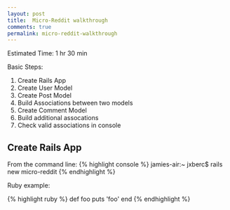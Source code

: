 ```yaml
---
layout: post
title:  Micro-Reddit walkthrough
comments: true
permalink: micro-reddit-walkthrough
---
```


Estimated Time: 1 hr 30 min

Basic Steps:

1. Create Rails App
2. Create User Model
3. Create Post Model
4. Build Associations between two models
5. Create Comment Model
6. Build additional assocations
7. Check valid associations in console


## Create Rails App #

From the command line:
{% highlight console %}
jamies-air:~ jxberc$ rails new micro-reddit
{% endhighlight %}

Ruby example:

{% highlight ruby %}
def foo
  puts 'foo'
end
{% endhighlight %}